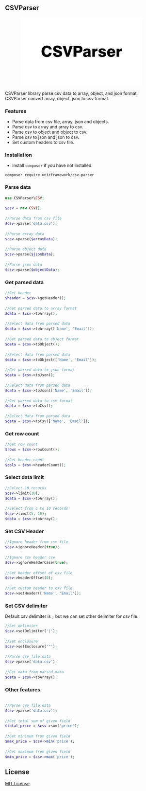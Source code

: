 ## CSVParser

<p align="center">
  <img src="logo.jpg" width="400px" alt="Unic Logo">
</p>

  CSVParser library parse csv data to array, object, and json format. CSVParser convert array, object, json to csv format.


### Features

- Parse data from csv file, array, json and objects.
- Parse csv to array and array to csv.
- Parse csv to object and object to csv.
- Parse csv to json and json to csv.
- Set custom headers to csv file.


### Installation

  - Install `composer` if you have not installed.

```shell
composer require unicframework/csv-parser
```

### Parse data

```php
use CSVParser\CSV;

$csv = new CSV();

//Parse data from csv file
$csv->parse('data.csv');

//Parse array data
$csv->parse($arrayData);

//Parse object data
$csv->parse($jsonData);

//Parse json data
$csv->parse($objectData);
```


### Get parsed data

```php
//Get header
$header = $csv->getHeader();

//Get parsed data to array format
$data = $csv->toArray();

//Select data from parsed data
$data = $csv->toArray(['Name', 'Email']);

//Get parsed data to object format
$data = $csv->toObject();

//Select data from parsed data
$data = $csv->toObject(['Name', 'Email']);

//Get parsed data to json format
$data = $csv->toJson();

//Select data from parsed data
$data = $csv->toJson(['Name', 'Email']);

//Get parsed data to csv format
$data = $csv->toCsv();

//Select data from parsed data
$data = $csv->toCsv(['Name', 'Email']);
```

### Get row count

```php
//Get row count
$rows = $csv->rowCount();

//Get header count
$cols = $csv->headerCount();
```

### Select data limit

```php
//Select 10 records
$csv->limit(10);
$data = $csv->toArray();

//Select from 5 to 10 records
$csv->limit(5, 10);
$data = $csv->toArray();
```


### Set CSV Header

```php
//Ignore header from csv file
$csv->ignoreHeader(true);

//Ignore csv header cse
$csv->ignoreHeaderCase(true);

//Set header offset of csv file
$csv->headerOffset(0);

//Set custom header to csv file
$csv->setHeader(['Name', 'Email']);
```


### Set CSV delimiter

  Default csv delimiter is `,` but we can set other delimiter for csv file.

```php
//Set delimiter
$csv->setDelimiter('|');

//Set enclosure
$csv->setEnclosure('"');

//Parse csv file data
$csv->parse('data.csv');

//Get data from parsed data
$data = $csv->toArray();
```


### Other features

```php

//Parse csv file data
$csv->parse('data.csv');

//Get total sum of given field
$total_price = $csv->sum('price');

//Get minimum from given field
$max_price = $csv->min('price');

//Get maximum from given field
$min_price = $csv->max('price');
```

## License

  [MIT License](https://github.com/unicframework/csv-parser/blob/main/LICENSE)
